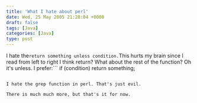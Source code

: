 ```yaml
---
title: 'What I hate about perl'
date: Wed, 25 May 2005 21:28:04 +0000
draft: false
tags: [Java]
categories: [Java]
type: post
---
```


I hate the```
return something unless condition.
```This hurts my brain since I read from left to right I think return? What about the rest of the function? Oh it's unless. I prefer:```
if (condition)
	return something;

```Also, the lack of types annoys me. I often wonder, "what am I looking at again? oh an int, no wait it's a string, hmm, actually it's all of the above, ARGH!"

I hate the grep function in perl. That's just evil.

There is much much more, but that's it for now.